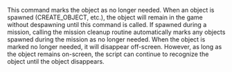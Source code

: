 This command marks the object as no longer needed. When an object is spawned (CREATE_OBJECT, etc.), the object will remain in the game without despawning until this command is called. If spawned during a mission, calling the mission cleanup routine automatically marks any objects spawned during the mission as no longer needed. When the object is marked no longer needed, it will disappear off-screen. However, as long as the object remains on-screen, the script can continue to recognize the object until the object disappears.
